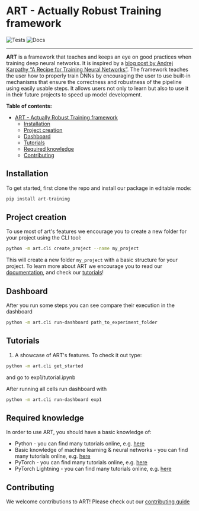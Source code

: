 # ART - Actually Robust Training framework

![Tests](https://github.com/SebChw/art/actions/workflows/tests.yml/badge.svg)
![Docs](
https://readthedocs.org/projects/audio-research-toolkit/badge/?version=latest&style=flat)

----

**ART** is a framework that teaches and keeps an eye on good practices when training deep neural networks. It is inspired by a [blog post by Andrej Karpathy “A Recipe for Training Neural Networks”](https://karpathy.github.io/2019/04/25/recipe/). The framework teaches the user how to properly train DNNs by encouraging the user to use built-in mechanisms that ensure the correctness and robustness of the pipeline using easily usable steps. It allows users not only to learn but also to use it in their future projects to speed up model development.

**Table of contents:**
- [ART - Actually Robust Training framework](#art---actually-robust-training-framework)
  - [Installation](#installation)
  - [Project creation](#project-creation)
  - [Dashboard](#dashboard)
  - [Tutorials](#tutorials)
  - [Required knowledge](#required-knowledge)
  - [Contributing](#contributing)

## Installation
To get started, first clone the repo and install our package in editable mode:
```sh
pip install art-training
```
## Project creation
To use most of art's features we encourage you to create a new folder for your project using the CLI tool:
```sh
python -m art.cli create_project --name my_project
```

This will create a new folder `my_project` with a basic structure for your project. To learn more about ART we encourage you to read our [documentation](https://audio-research-toolkit.readthedocs.io/en/latest/), and check our [tutorials](#tutorials)!

## Dashboard
After you run some steps you can see compare their execution in the dashboard
```sh
python -m art.cli run-dashboard path_to_experiment_folder
```

## Tutorials
1. A showcase of ART's features. To check it out type:
```sh
python -m art.cli get_started
```
and go to exp1/tutorial.ipynb

After running all cells run dashboard with

```sh
python -m art.cli run-dashboard exp1
```

## Required knowledge
In order to use ART, you should have a basic knowledge of:
- Python - you can find many tutorials online, e.g. [here](https://www.learnpython.org/)
- Basic knowledge of machine learning & neural networks - you can find many tutorials online, e.g. [here](https://www.coursera.org/learn/machine-learning)
- PyTorch - you can find many tutorials online, e.g. [here](https://pytorch.org/tutorials/)
- PyTorch Lightning - you can find many tutorials online, e.g. [here](https://lightning.ai/docs/pytorch/stable/levels/core_skills.html)

## Contributing
We welcome contributions to ART! Please check out our [contributing guide](https://github.com/SebChw/art/wiki/Contributing)
